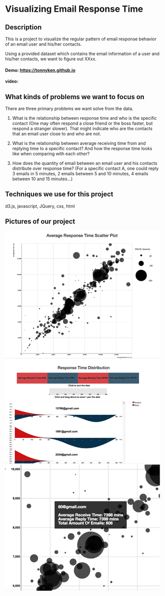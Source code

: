 # Visualizing Email Response Time
## Description
This is a project to visualize the regular pattern of email response behavior of an email user and his/her contacts.

Using a provided dataset which contains the email information of a user and his/her contacts, we want to figure out XXxx. 

#### Demo: https://tonnyken.github.io
#### video: 

## What kinds of problems we want to focus on
There are three primary problems we want solve from the data.

1. What is the relationship between response time and who is the specific contact (One may often respond a close friend or the boss faster, but respond a stranger slower). That might indicate who are the contacts that an email user close to and who are not.  

2. What is the relationship between average receiving time from and replying time to a specific contact? And how the response time looks like when comparing with each other?

3. How does the quantity of email between an email user and his contacts distribute over response time? (For a specific contact A, one could reply 3 emails in 5 minutes, 2 emails between 5 and 10 minutes, 4 emails between 10 and 15 minutes…)

## Techniques we use for this project
d3.js, javascript, JQuery, css, html

## Pictures of our project
![alt text](https://raw.githubusercontent.com/TonnyKen/IVFinalProject/master/demopic/Picture1.png )
![alt text](https://raw.githubusercontent.com/TonnyKen/IVFinalProject/master/demopic/Picture2.png )
![alt text](https://raw.githubusercontent.com/TonnyKen/IVFinalProject/master/demopic/Picture3.png )
